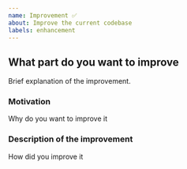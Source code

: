 ```yaml
---
name: Improvement ✅
about: Improve the current codebase
labels: enhancement
---
```


## What part do you want to improve

Brief explanation of the improvement.

### Motivation

Why do you want to improve it

### Description of the improvement

How did you improve it
